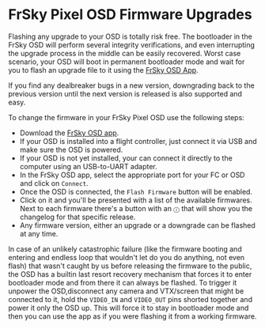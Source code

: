 FrSky Pixel OSD Firmware Upgrades
=================================

Flashing any upgrade to your OSD is totally risk free. The bootloader
in the FrSky OSD will perform several integrity verifications, and
even interrupting the upgrade process in the middle can be easily
recovered. Worst case scenario, your OSD will boot in permanent
bootloader mode and wait for you to flash an upgrade file to it
using the [FrSky OSD App](https://github.com/FrSkyRC/FrSkyOSDApp/releases).

If you find any dealbreaker bugs in a new version, downgrading back to the previous version until the next version is released is also
supported and easy.

To change the firmware in your FrSky Pixel OSD use the following
steps:

- Download the [FrSky OSD app](https://github.com/FrSkyRC/FrSkyOSDApp/releases).
- If your OSD is installed into a flight controller, just connect it
  via USB and make sure the OSD is powered.
- If your OSD is not yet installed, your can connect it directly to
  the computer using an USB-to-UART adapter.
- In the FrSky OSD app, select the appropriate port for your FC or OSD
  and click on `Connect`.
- Once the OSD is connected, the `Flash Firmware` button will be
  enabled.
- Click on it and you'll be presented with a list of the available
  firmwares. Next to each firmware there's a button with an `ⓘ` that
  will show you the changelog for that specific release.
- Any firmware version, either an upgrade or a downgrade can be
  flashed at any time.


In case of an unlikely catastrophic failure (like the firmware
booting and entering and endless loop that wouldn't let do you
do anything, not even flash) that wasn't caught by us before
releasing the firmware to the public, the OSD has a builtin last
resort recovery mechanism that forces it to enter bootloader mode and
from there it can always be flashed. To trigger it unpower the OSD,disconnect any camera and VTX/screen that might be connected to it,
hold the `VIDEO_IN` and `VIDEO_OUT` pins shorted together and power it only the OSD up. This will force it to stay in bootloader mode and
then you can use the app as if you were flashing it from a working
firmware.
